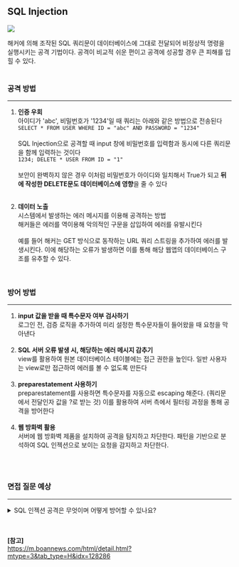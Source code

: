 ## SQL Injection

<img src="https://github.com/user-attachments/assets/ff3edc23-12c8-4ea1-bf35-496a50f5cdcb"/>

해커에 의해 조작된 SQL 쿼리문이 데이터베이스에 그대로 전달되어 비정상적 명령을 실행시키는 공격 기법이다. 공격이 비교적 쉬운 편이고 공격에 성공할 경우 큰 피해를 입힐 수 있다. <br><br>

### 공격 방법

---

1. **인증 우회** <br>
   아이디가 'abc', 비밀번호가 '1234'일 때 쿼리는 아래와 같은 방법으로 전송된다 <br>
   `SELECT * FROM USER WHERE ID = "abc" AND PASSWORD = "1234"`
   <br><br>
   SQL Injection으로 공격할 때 input 창에 비밀번호를 입력함과 동시에 다른 쿼리문을 함께 입력하는 것이다 <br>
   `1234; DELETE * USER FROM ID = "1"`
   <br><br>
   보안이 완벽하지 않은 경우 이처럼 비밀번호가 아이디와 일치해서 True가 되고 **뒤에 작성한 DELETE문도 데이터베이스에 영향**을 줄 수 있다
   <br><br>

2. **데이터 노출** <br>
   시스템에서 발생하는 에러 메시지를 이용해 공격하는 방법 <br>
   해커들은 에러를 역이용해 악의적인 구문을 삽입하여 에러를 유발시킨다 <br><br>
   예를 들어 해커는 GET 방식으로 동작하는 URL 쿼리 스트링을 추가하여 에러를 발생시킨다. 이에 해당하는 오류가 발생하면 이를 통해 해당 웹앱의 데이터베이스 구조를 유추할 수 있다.

<br>

### 방어 방법

---

1. **input 값을 받을 때 특수문자 여부 검사하기** <br>
   로그인 전, 검증 로직을 추가하여 미리 설정한 특수문자들이 들어왔을 때 요청을 막아낸다
   <br><br>
2. **SQL 서버 오류 발생 시, 해당하는 에러 메시지 감추기** <br>
   view를 활용하여 원본 데이터베이스 테이블에는 접근 권한을 높인다. 일반 사용자는 view로만 접근하여 에러를 볼 수 없도록 만든다
   <br><br>
3. **preparestatement 사용하기** <br>
   preparestatement를 사용하면 특수문자를 자동으로 escaping 해준다. (쿼리문에서 전달인자 값을 ?로 받는 것) 이를 활용하여 서버 측에서 필터링 과정을 통해 공격을 방어한다
   <br><br>
4. **웹 방화벽 활용** <br>
   서버에 웹 방화벽 제품을 설치하여 공격을 탐지하고 차단한다. 패턴을 기반으로 분석하여 SQL 인젝션으로 보이는 요청을 감지하고 차단한다.

<br><br>

### 면접 질문 예상

---

<details>
   <summary>SQL 인젝션 공격은 무엇이며 어떻게 방어할 수 있나요?</summary>
   공격자가 악의적인 SQL 코드를 입력하여 데이터베이스에 대한 비정상적인 접근이나 조작을 시도하는 공격입니다. 주로 웹 애플리케이션에서 사용자 입력을 통해 SQL 쿼리를 작성할 때 입력값이 제대로 검증되지 않거나 필터링되지 않아 발생합니다.
   <br><br>
   방어 방법으로는 Prepared Statements를 사용할 수 있습니다. Prepared Statements는 SQL 쿼리를 미리 정의하고 사용자 입력을 바인딩하여 실행하는 방법으로, 입력값이 SQL 코드로 해석되지 않도록 방지할 수 있습니다.
   <br><br>
   또한 입력값을 검증하거나 웹 애플리케이션 방화벽을 사용하여 SQL 인젝션 패턴을 탐지하고 차단할 수 있습니다.
</details>

<br><br>
**[참고]** <br>
https://m.boannews.com/html/detail.html?mtype=3&tab_type=H&idx=128286
